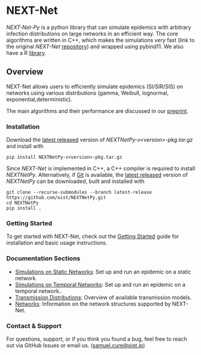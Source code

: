 # NEXT-Net

*NEXT-Net-Py* is a python library that can simulate epidemics with arbitrary infection distributions on large networks in an efficient way. The core algorithms are written in C++, which makes the simulations *very* fast (link to the original *NEXT-Net* [repository](https://github.com/oist/NEXTNet)) and wrapped using pybind11. We also have a R [library](https://github.com/oist/NEXTNetR).


## Overview
NEXT-Net allows users to efficiently simulate epidemics (SI/SIR/SIS) on networks using various distributions (gamma, Weibull, lognormal, exponential,deterministic).

The main algorithms and their performance are discussed in our [preprint](https://arxiv.org/abs/2412.07095).

### Installation

Download the [latest released](https://github.com/oist/NEXTNetPy/releases) version of *NEXTNetPy-v\<version\>-pkg.tar.gz* and install with

    pip install NEXTNetPy-v<version>-pkg.tar.gz
   
Since *NEXT-Net* is implemented in C++, a C++ compiler is required to install *NEXTNetPy*. Alternatively, if [Git](https://git-scm.com/downloads) is available, the [latest released](https://github.com/oist/NEXTNetPy/releases) version of *NEXTNetPy* can be downloaded, built and installed with

    git clone --recurse-submodules --branch latest-release https://github.com/oist/NEXTNetPy.git
    cd NEXTNetPy
    pip install .    

### Getting Started
To get started with NEXT-Net, check out the [Getting Started](getting_started.md) guide for installation and basic usage instructions.

### Documentation Sections
- [Simulations on Static Networks](simulations_static.md): Set up and run an epidemic on a static network.
- [Simulations on Temporal Networks](simulations_static.md): Set up and run an epidemic on a temporal network..
- [Transmission Distributions](transmission_distributions.md): Overview of available transmission models.
- [Networks](networks.md): Information on the network structures supported by NEXT-Net.


### Contact & Support
For questions, support, or if you think you found a bug, feel free to reach out via GitHub Issues or email us. (samuel.cure@oist.jp)